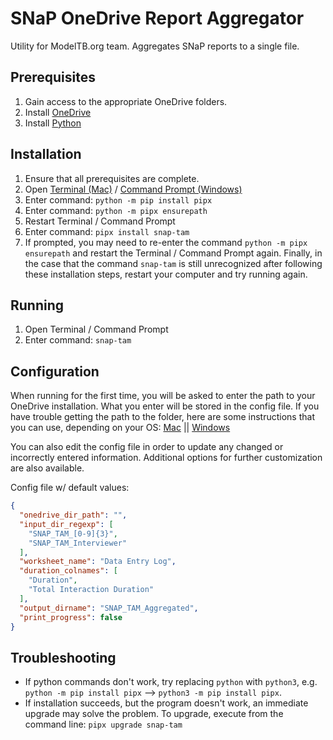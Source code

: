 # SNaP OneDrive Report Aggregator
Utility for ModelTB.org team. Aggregates SNaP reports to a single file.

## Prerequisites
1. Gain access to the appropriate OneDrive folders.
2. Install [OneDrive](https://www.microsoft.com/en-us/microsoft-365/onedrive/download)
3. Install [Python](https://www.python.org/downloads/)

## Installation
1. Ensure that all prerequisites are complete.
2. Open [Terminal (Mac)](https://www.howtogeek.com/682770/how-to-open-the-terminal-on-a-mac/) / [Command Prompt (Windows)](https://www.howtogeek.com/235101/10-ways-to-open-the-command-prompt-in-windows-10/)
3. Enter command: `python -m pip install pipx`
4. Enter command: `python -m pipx ensurepath`
5. Restart Terminal / Command Prompt
6. Enter command: `pipx install snap-tam`
7. If prompted, you may need to re-enter the command `python -m pipx ensurepath` and restart the Terminal / Command Prompt again. Finally, in the case that the command `snap-tam` is still unrecognized after following these installation steps, restart your computer and try running again.

## Running
1. Open Terminal / Command Prompt
2. Enter command: `snap-tam`

## Configuration
When running for the first time, you will be asked to enter the path to your OneDrive installation. What you enter will be stored in the config file. If you have trouble getting the path to the folder, here are some instructions that you can use, depending on your OS: [Mac](https://www.switchingtomac.com/tutorials/osx/5-ways-to-reveal-the-path-of-a-file-on-macos/) || [Windows](https://www.laptopmag.com/articles/show-full-folder-path-file-explorer)

You can also edit the config file in order to update any changed or incorrectly entered information. Additional options for further customization are also available.

Config file w/ default values:
```json
{
  "onedrive_dir_path": "",
  "input_dir_regexp": [
    "SNAP_TAM_[0-9]{3}",
    "SNAP_TAM_Interviewer"
  ],
  "worksheet_name": "Data Entry Log",
  "duration_colnames": [
    "Duration",
    "Total Interaction Duration"
  ],
  "output_dirname": "SNAP_TAM_Aggregated",
  "print_progress": false
}
```

## Troubleshooting
- If python commands don't work, try replacing `python` with `python3`, e.g. `python -m pip install pipx` --> `python3 -m pip install pipx`.
- If installation succeeds, but the program doesn't work, an immediate upgrade may solve the problem. To upgrade, execute from the command line: `pipx upgrade snap-tam`
